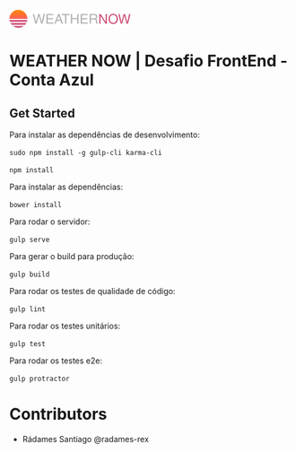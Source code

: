 ![Project Logo](src/assets/images/logo.svg)

# WEATHER NOW | Desafio FrontEnd - Conta Azul

## Get Started

Para instalar as dependências de desenvolvimento:

`sudo npm install -g gulp-cli karma-cli`

`npm install`

Para instalar as dependências:

`bower install`

Para rodar o servidor:

`gulp serve`

Para gerar o build para produção:

`gulp build`

Para rodar os testes de qualidade de código:

`gulp lint`

Para rodar os testes unitários:

`gulp test`

Para rodar os testes e2e:

`gulp protractor`

# Contributors

-   Rádames Santiago @radames-rex
